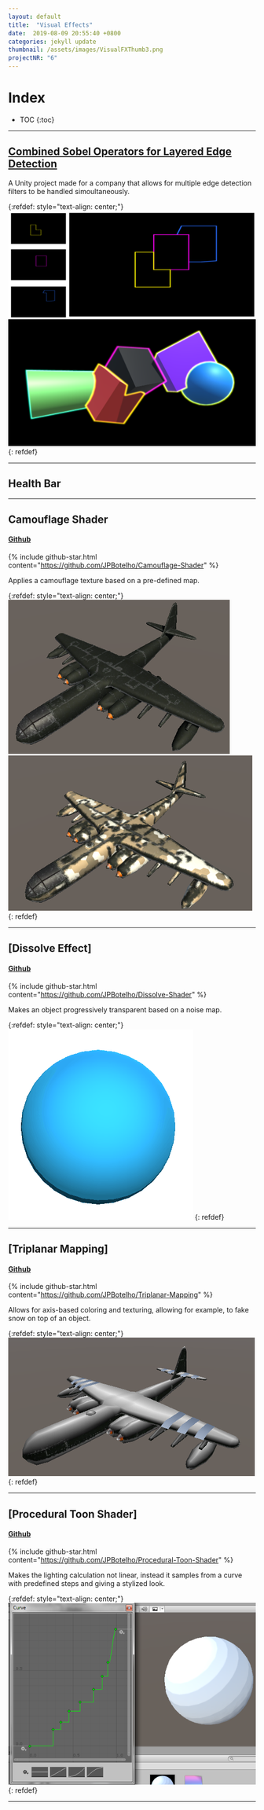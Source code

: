 ```yaml
---
layout: default
title:  "Visual Effects"
date:  2019-08-09 20:55:40 +0800
categories: jekyll update
thumbnail: /assets/images/VisualFXThumb3.png
projectNR: "6"
---
```


<script async defer src="https://buttons.github.io/buttons.js"></script>



# Index
* TOC
{:toc}

---

## [Combined Sobel Operators for Layered Edge Detection]()
A Unity project made for a company that allows for multiple edge detection filters to be handled simoultaneously.

{:refdef: style="text-align: center;"}
![Test](/assets/images/Sobel2.png "ageag")
![Test](/assets/images/VisualFXThumb3.png "ageag")
{: refdef}

---


## Health Bar

---



## Camouflage Shader
#### [Github](https://github.com/JPBotelho/Camouflage-Shader)
{% include github-star.html content="https://github.com/JPBotelho/Camouflage-Shader" %} 


Applies a camouflage texture based on a pre-defined map. 

{:refdef: style="text-align: center;"}
![Test](/assets/images/Camo2.png "ageag")
![Test](/assets/images/Camo1.png "ageag")
{: refdef}

---


## [Dissolve Effect]
#### [Github](https://github.com/JPBotelho/Dissolve-Shader)
{% include github-star.html content="https://github.com/JPBotelho/Dissolve-Shader" %} 

Makes an object progressively transparent based on a noise map.


{:refdef: style="text-align: center;"}
![Test](/assets/images/Dissolve.gif "ageag")
{: refdef}

---


## [Triplanar Mapping]
#### [Github](https://github.com/JPBotelho/Triplanar-Mapping)
{% include github-star.html content="https://github.com/JPBotelho/Triplanar-Mapping" %} 

Allows for axis-based coloring and texturing, allowing for example, to fake snow on top of an object.

{:refdef: style="text-align: center;"}
![Test](/assets/images/Triplanar.png "ageag")
{: refdef}

---


## [Procedural Toon Shader]
#### [Github](https://github.com/JPBotelho/Procedural-Toon-Shader)
{% include github-star.html content="https://github.com/JPBotelho/Procedural-Toon-Shader" %} 

Makes the lighting calculation not linear, instead it samples from a curve with predefined steps and giving a stylized look.

{:refdef: style="text-align: center;"}
![Test](/assets/images/ProcToonShader.png "ageag")
{: refdef}

---






